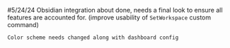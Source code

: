 #5/24/24
    Obsidian integration about done, needs a final look to ensure all features
    are accounted for.
        (improve usability of `SetWorkspace` custom command)

    Color scheme needs changed along with dashboard config

    





